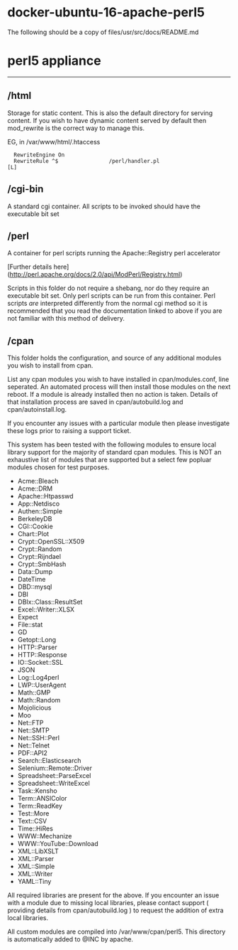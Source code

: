 # docker-ubuntu-16-apache-perl5 

The following should be a copy of files/usr/src/docs/README.md

# perl5 appliance
---
## /html
  Storage for static content. This is also the default directory for serving content. 
  If you wish to have dynamic content served by default then mod_rewrite is the correct way 
  to manage this. 

  EG, in /var/www/html/.htaccess
```
  RewriteEngine On
  RewriteRule ^$                /perl/handler.pl                      [L]
```

## /cgi-bin
  A standard cgi container. All scripts to be invoked should have the executable bit set

## /perl
  A container for perl scripts running the Apache::Registry perl accelerator
  
  [Further details here] (http://perl.apache.org/docs/2.0/api/ModPerl/Registry.html)

  Scripts in this folder do not require a shebang, nor do they require an executable bit set.
  Only perl scripts can be run from this container.
  Perl scripts *are* interpreted differently from the normal cgi method so it is recommended that you read
  the documentation linked to above if you are not familiar with this method of delivery. 
  
## /cpan
  This folder holds the configuration, and source of any additional modules you wish to install from cpan.
    
  List any cpan modules you wish to have installed in cpan/modules.conf, line seperated.
  An automated process will then install those modules on the next reboot. If a module is already installed then no action is taken.
  Details of that installation process are saved in cpan/autobuild.log and cpan/autoinstall.log.
  
  If you encounter any issues with a particular module then please investigate these logs prior to raising a support ticket.
  
  This system has been tested with the following modules to ensure local library support for the majority of standard cpan modules.
  This is NOT an exhaustive list of modules that are supported but a select few popluar modules chosen for test purposes.
  
  * Acme::Bleach
  * Acme::DRM
  * Apache::Htpasswd
  * App::Netdisco
  * Authen::Simple
  * BerkeleyDB
  * CGI::Cookie
  * Chart::Plot
  * Crypt::OpenSSL::X509
  * Crypt::Random
  * Crypt::Rijndael
  * Crypt::SmbHash
  * Data::Dump
  * DateTime
  * DBD::mysql
  * DBI
  * DBIx::Class::ResultSet
  * Excel::Writer::XLSX
  * Expect
  * File::stat
  * GD
  * Getopt::Long
  * HTTP::Parser
  * HTTP::Response
  * IO::Socket::SSL
  * JSON
  * Log::Log4perl
  * LWP::UserAgent
  * Math::GMP
  * Math::Random
  * Mojolicious
  * Moo
  * Net::FTP
  * Net::SMTP
  * Net::SSH::Perl
  * Net::Telnet
  * PDF::API2
  * Search::Elasticsearch
  * Selenium::Remote::Driver
  * Spreadsheet::ParseExcel
  * Spreadsheet::WriteExcel
  * Task::Kensho
  * Term::ANSIColor
  * Term::ReadKey
  * Test::More
  * Text::CSV
  * Time::HiRes
  * WWW::Mechanize
  * WWW::YouTube::Download
  * XML::LibXSLT
  * XML::Parser
  * XML::Simple
  * XML::Writer
  * YAML::Tiny
  
  All required libraries are present for the above. 
  If you encounter an issue with a module due to missing local libraries, please contact support ( providing details from cpan/autobuild.log ) to request the addition of extra local libraries.
  
  All custom modules are compiled into /var/www/cpan/perl5. This directory is automatically added to @INC by apache.
  
